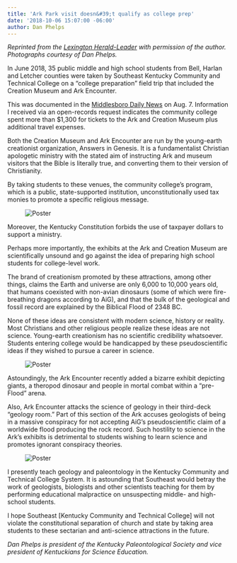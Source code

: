```yaml
---
title: 'Ark Park visit doesn&#39;t qualify as college prep'
date: '2018-10-06 15:07:00 -06:00'
author: Dan Phelps
---
```

<i>Reprinted from the <a href="https://www.kentucky.com/opinion/op-ed/article219526300.html">Lexington Herald-Leader</a> with permission of the author. Photographs courtesy of Dan Phelps.</i>

In June 2018, 35 public middle and high school students from Bell, Harlan and Letcher counties were taken by Southeast Kentucky Community and Technical College on a “college preparation” field trip that included the Creation Museum and Ark Encounter. 

This was documented in the <a href="https://www.middlesborodailynews.com/2018/08/07/bell-students-prepare-for-college/">Middlesboro Daily News</a> on Aug. 7. Information I received via an open-records request indicates the community college spent more than $1,300 for tickets to the Ark and Creation Museum plus additional travel expenses.

Both the Creation Museum and Ark Encounter are run by the young-earth creationist organization, Answers in Genesis. It is a fundamentalist Christian apologetic ministry with the stated aim of instructing Ark and museum visitors that the Bible is literally true, and converting them to their version of Christianity.

By taking students to these venues, the community college’s program, which is a public, state-supported institution, unconstitutionally used tax monies to promote a specific religious message. 

<figure>
<img src="{{ site.baseurl }}/uploads/2018/Denying_Biblical_Flood.jpg" alt="Poster"/>
</figure>

Moreover, the Kentucky Constitution forbids the use of taxpayer dollars to support a ministry.

Perhaps more importantly, the exhibits at the Ark and Creation Museum are scientifically unsound and go against the idea of preparing high school students for college-level work.

<!--more-->

The brand of creationism promoted by these attractions, among other things, claims the Earth and universe are only 6,000 to 10,000 years old, that humans coexisted with non-avian dinosaurs (some of which were fire-breathing dragons according to AiG), and that the bulk of the geological and fossil record are explained by the Biblical Flood of 2348 BC. 

None of these ideas are consistent with modern science, history or reality. Most Christians and other religious people realize these ideas are not science. Young-earth creationism has no scientific credibility whatsoever. Students entering college would be handicapped by these pseudoscientific ideas if they wished to pursue a career in science. 

<figure>
<img src="{{ site.baseurl }}/uploads/2018/Dinosaur_Arena.jpg" alt="Poster"/>
</figure>

Astoundingly, the Ark Encounter recently added a bizarre exhibit depicting giants, a theropod dinosaur and people in mortal combat within a “pre-Flood” arena.

Also, Ark Encounter attacks the science of geology in their third-deck “geology room.” Part of this section of the Ark accuses geologists of being in a massive conspiracy for not accepting AiG’s pseudoscientific claim of a worldwide flood producing the rock record. Such hostility to science in the Ark’s exhibits is detrimental to students wishing to learn science and promotes ignorant conspiracy theories. 

<figure>
<img src="{{ site.baseurl }}/uploads/2018/Massive_Flood_Poster.jpg" alt="Poster"/>
</figure>

I presently teach geology and paleontology in the Kentucky Community and Technical College System. It is astounding that Southeast would betray the work of geologists, biologists and other scientists teaching for them by performing educational malpractice on unsuspecting middle- and high-school students.

I hope Southeast [Kentucky Community and Technical College] will not violate the constitutional separation of church and state by taking area students to these sectarian and anti-science attractions in the future.

<i>Dan Phelps is president of the Kentucky Paleontological Society and vice president of Kentuckians for Science Education.</i>
